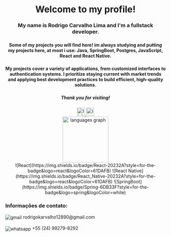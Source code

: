 <h1 align="center">Welcome to my profile!</h1>

###

<h3 align="center">My name is Rodrigo Carvalho Lima and I'm a fullstack developer.</h4>

###

<h4 align="center">Some of my projects you will find here! im always studying and putting my projects here, at most i use: Java, SpringBoot, Postgres, JavaScript, React and React Native.</h5>

###

<h4 align="center">My projects cover a variety of applications, from customized interfaces to authentication systems. I prioritize staying current with market trends and applying best development practices to build efficient, high-quality solutions.</h5>

###

<h5 align="center">Thank you for visiting!</h5>

###
<div align="center">
   <a href="https://www.linkedin.com/in/rodrigo-carvalho-381522299/" target="_blank">
    <img src="https://img.shields.io/static/v1?message=LinkedIn&logo=linkedin&label=&color=0077B5&logoColor=white&labelColor=&style=for-the-badge" height="25" alt="linkedin logo"  />
  </a>
  <a href="https://www.instagram.com/rodrigo_karvalho/" target="_blank">
    <img src="https://img.shields.io/static/v1?message=Instagram&logo=instagram&label=&color=E4405F&logoColor=white&labelColor=&style=for-the-badge" height="25" alt="instagram logo"  />
  </a>
</div>

<div align="center">
 <img src="https://github-readme-stats.vercel.app/api/top-langs?username=Rodrigo5431&locale=en&hide_title=false&layout=compact&card_width=320&langs_count=5&theme=dracula&hide_border=false&order=2" height="144"         alt="languages graph"  />
 </div>
 
<div align= "center">
 ![React](https://img.shields.io/badge/React-20232A?style=for-the-badge&logo=react&logoColor=61DAFB)
 ![React Native](https://img.shields.io/badge/React_Native-20232A?style=for-the-badge&logo=react&logoColor=61DAFB)
 ![SpringBoot](https://img.shields.io/badge/Spring-6DB33F?style=for-the-badge&logo=spring&logoColor=white)
</div>

### Informações de contato:
<div>
   <img align="center" alt="gmail" src="https://img.shields.io/badge/Gmail-D14836?style=for-the-badge&logo=gmail&logoColor=white"> rodrigokarvalho12890@gmail.com
   <br>
   <br>
   <img align="center" alt="whatsapp" src="https://img.shields.io/badge/WhatsApp-25D366?style=for-the-badge&logo=whatsapp&logoColor=white"> +55 (24) 99279-8292
</div><br>
